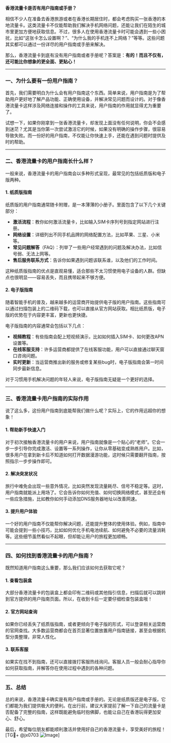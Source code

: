 **香港流量卡是否有用户指南或手册？**

相信不少人在准备去香港旅游或者在香港长期居住时，都会考虑购买一张香港的本地流量卡。这类流量卡不仅能帮助我们解决手机网络问题，还能让我们在陌生的城市里更加方便地获取信息。不过，很多人在使用香港流量卡时可能会遇到一些小困扰，比如“这张卡怎么设置啊？”、“为什么我的手机连不上网络？”等等。这些问题其实都可以通过一份详尽的用户指南或手册来解决。

那么，香港流量卡到底有没有用户指南或者手册呢？答案是：**有的！而且不仅有，还可能比你想象的更全面、更贴心！**

---

### 一、为什么要有一份用户指南？

首先，我们需要明白为什么会有用户指南这个东西。简单来说，用户指南是为了帮助用户更好地了解产品功能、正确使用设备，并解决常见问题而设计的。对于像香港流量卡这样涉及网络连接和操作的工具来说，用户指南的作用就显得尤为重要了。

试想一下，如果你刚拿到一张香港流量卡，却发现上面没有任何说明，你会不会感到迷茫？尤其是当你第一次尝试激活它的时候，如果没有明确的操作步骤，很容易导致失败。而一份好的用户指南，不仅能让你快速上手，还能在遇到问题时提供及时的帮助。

---

### 二、香港流量卡的用户指南长什么样？

一般来说，香港流量卡的用户指南会以多种形式呈现，最常见的包括纸质版和电子版两种。

#### 1. 纸质版指南

纸质版的用户指南通常随卡附赠，是一本薄薄的小册子。里面包含了以下几个关键部分：

- **激活流程**：教你如何激活流量卡，比如输入SIM卡序列号到指定网站进行注册。
- **网络设置**：详细列出不同手机品牌的网络配置方法，比如苹果、三星、小米等。
- **常见问题解答**（FAQ）：列举了一些用户经常遇到的问题及解决办法，比如信号弱、无法上网等。
- **售后服务联系方式**：告诉你如果遇到问题该联系谁，以及他们的工作时间。

这种纸质版指南的优点是直观易懂，适合那些不太习惯使用电子设备的人群。但缺点也很明显——容易丢失，而且携带起来不够方便。

#### 2. 电子版指南

随着智能手机的普及，越来越多的运营商开始提供电子版的用户指南。这些指南可以通过扫描包装上的二维码下载，也可以直接从官方网站获取。相比纸质版，电子版的优势在于内容更丰富，更新也更快捷。

电子版指南的内容通常会包括以下几点：

- **视频教程**：有些指南会配上短视频演示，比如如何插入SIM卡、如何更改APN设置等。
- **在线客服支持**：许多运营商都提供了在线客服功能，用户可以直接通过聊天窗口咨询问题。
- **实时更新**：当运营商推出新的服务或修复某些bug时，电子版指南会第一时间同步最新信息。

对于习惯用手机解决问题的年轻人来说，电子版指南无疑是一个更好的选择。

---

### 三、香港流量卡用户指南的实际作用

说了这么多，这份用户指南到底能帮我们做什么呢？实际上，它的作用远超你的想象！

#### 1. 帮助新手快速入门

对于初次接触香港流量卡的用户来说，用户指南就像是一个贴心的“老师”。它会一步一步引导你完成激活、设置等一系列操作，让你从零基础变成熟练用户。比如，很多用户在拿到新卡后不知道如何打开数据漫游功能，这时候只需要翻开指南，按照指示一步步操作即可。

#### 2. 解决突发状况

旅行中难免会出现一些意外情况，比如突然发现流量耗尽、信号不稳定等。这时，用户指南就能派上用场了。它会告诉你如何充值、如何切换网络模式，甚至还会有一些应急措施，比如教你如何手动添加DNS服务器地址以改善网速。

#### 3. 提升用户体验

一个好的用户指南不仅能帮你解决问题，还能提升整体的使用体验。例如，指南中可能会提到一些小技巧，比如如何优化手机电池续航、如何避免不必要的流量消耗等。这些细节虽然看似不起眼，但却能让用户的旅程更加顺畅。

---

### 四、如何找到香港流量卡的用户指南？

既然知道用户指南这么重要，那么我们应该如何去获取它呢？

#### 1. 查看包装盒

大部分香港流量卡的包装盒上都会印有二维码或其他指引信息，扫描后就可以跳转到官方提供的用户指南页面。所以，在收到卡后一定要仔细检查包装盒哦！

#### 2. 官方网站查询

如果你已经丢失了纸质版指南，或者更倾向于电子版的形式，可以登录相关运营商的官网查找。大多数运营商都会在首页显著位置放置用户指南链接，甚至会根据机型分类整理，非常人性化。

#### 3. 联系客服

如果实在找不到指南，还可以直接拨打客服热线询问。客服人员一般会耐心指导你如何获取指南，并解答你在使用过程中遇到的各种问题。

---

### 五、总结

总的来说，香港流量卡确实是有用户指南或手册的。无论是纸质版还是电子版，它们都能为我们提供极大的便利。在出行前，建议大家提前了解一下自己的流量卡是否配备了完整的指南，这样既能避免临时抱佛脚，也能让自己在香港玩得更加安心、舒心。

最后，希望每位朋友都能顺利激活并使用好自己的香港流量卡，享受美好的旅程！[TG💪+ @jx0703 ![Image](https://github.com/user-attachments/assets/dbca1d08-cadb-493c-b0ec-ad6f7a83f270)]